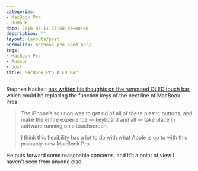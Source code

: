 ```yaml
---
categories:
- MacBook Pro
- Rumour
date: 2016-08-11 23:58:07+00:00
description: ''
layout: layouts/post
permalink: macbook-pro-oled-bar/
tags:
- MacBook Pro
- Rumour
- post
title: MacBook Pro OLED Bar
---
```


<div class="kg-card-markdown"><!-- link[https://512pixels.net/2016/08/burning-oled-questions/] --></p>
<p>Stephen Hackett <a href="https://512pixels.net/2016/08/burning-oled-questions/">has written his thoughts on the rumoured OLED touch bar</a>, which could be replacing the function keys of the next line of MacBook Pros.</p>
<blockquote>
<p>The iPhone’s solution was to get rid of all of these plastic buttons, and make the entire experience — keyboard and all — take place in software running on a touchscreen.</p>
<p>I think this flexibility has a lot to do with what Apple is up to with this probably-new MacBook Pro.</p>
</blockquote>
<p>He puts forward some reasonable concerns, and it&#8217;s a point of view I haven&#8217;t seen from anyone else.</p>
</div>